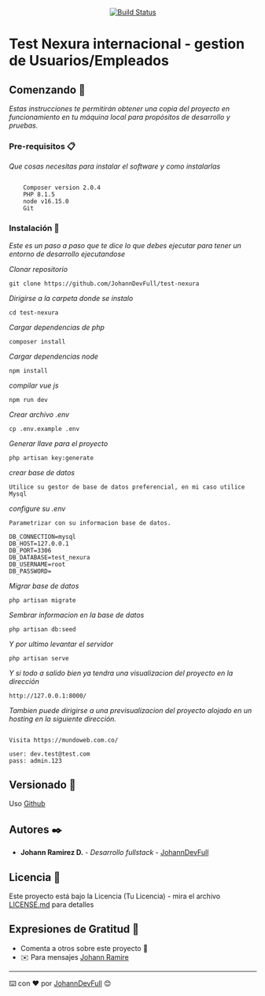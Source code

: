<p align="center">
<a href="https://travis-ci.org/laravel/framework">
	<img src="https://travis-ci.org/laravel/framework.svg" alt="Build Status">
</a>

</p>

# Test Nexura internacional - gestion de Usuarios/Empleados 

## Comenzando 🚀

_Estas instrucciones te permitirán obtener una copia del proyecto en funcionamiento en tu máquina local para propósitos de desarrollo y pruebas._


### Pre-requisitos 📋

_Que cosas necesitas para instalar el software y como instalarlas_

```
	
	Composer version 2.0.4  
	PHP 8.1.5 
	node v16.15.0
	Git

```

### Instalación 🔧
_Este es un paso a paso que te dice lo que debes ejecutar para tener un entorno de desarrollo ejecutandose_

_Clonar repositorio_

```
git clone https://github.com/JohannDevFull/test-nexura
```

_Dirigirse a la carpeta donde se instalo_

```
cd test-nexura
```

_Cargar dependencias de php_

```
composer install
```

_Cargar dependencias node_

```
npm install
```

_compilar vue js_

```
npm run dev
```

_Crear archivo .env_

```
cp .env.example .env
```

_Generar llave para el proyecto_

```
php artisan key:generate
```

_crear base de datos_

```
Utilice su gestor de base de datos preferencial, en mi caso utilice Mysql
```
_configure su .env_

```
Parametrizar con su informacion base de datos.

DB_CONNECTION=mysql
DB_HOST=127.0.0.1
DB_PORT=3306
DB_DATABASE=test_nexura
DB_USERNAME=root
DB_PASSWORD=
```


_Migrar base de datos_

```
php artisan migrate
```


_Sembrar informacion en la base de datos_

```
php artisan db:seed
```

_Y por ultimo levantar el servidor_

```
php artisan serve
```

_Y si todo a salido bien ya tendra una visualizacion del proyecto en la dirección_

```
http://127.0.0.1:8000/
```



_Tambien puede dirigirse a una previsualizacion del proyecto alojado en un hosting en la siguiente dirección._

```

Visita https://mundoweb.com.co/

user: dev.test@test.com
pass: admin.123

```



## Versionado 📌

Uso [Github](https://github.com//) 

## Autores ✒️


* **Johann Ramirez D.** - *Desarrollo fullstack* - [JohannDevFull](https://github.com/JohannDevFull)


## Licencia 📄

Este proyecto está bajo la Licencia (Tu Licencia) - mira el archivo [LICENSE.md](LICENSE.md) para detalles

## Expresiones de Gratitud 🎁

* Comenta a otros sobre este proyecto 📢 
* :envelope: Para mensajes [Johann Ramire](johann.devfull@gmail.com)


---
⌨️ con ❤️ por [JohannDevFull](https://github.com/JohannDevFull) 😊
